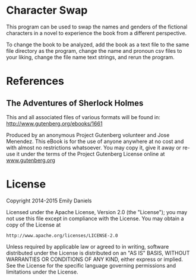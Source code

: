 Character Swap
====================

This program can be used to swap the names and genders of the fictional 
characters in a novel to experience the book from a different perspective.

To change the book to be analyzed, add the book as a text file to the same 
file directory as the program, change the name and pronoun csv files to 
your liking, change the file name text strings, and rerun the program.


References
==========

The Adventures of Sherlock Holmes
---------------------------------

This and all associated files of various formats will be found in:
http://www.gutenberg.org/ebooks/1661

Produced by an anonymous Project Gutenberg volunteer and Jose Menendez.
This eBook is for the use of anyone anywhere at no cost and with
almost no restrictions whatsoever.  You may copy it, give it away or
re-use it under the terms of the Project Gutenberg License online at 
www.gutenberg.org


License
=======

Copyright 2014-2015 Emily Daniels

Licensed under the Apache License, Version 2.0 (the "License");
you may not use this file except in compliance with the License.
You may obtain a copy of the License at

    http://www.apache.org/licenses/LICENSE-2.0

Unless required by applicable law or agreed to in writing, software
distributed under the License is distributed on an "AS IS" BASIS,
WITHOUT WARRANTIES OR CONDITIONS OF ANY KIND, either express or implied.
See the License for the specific language governing permissions and
limitations under the License.